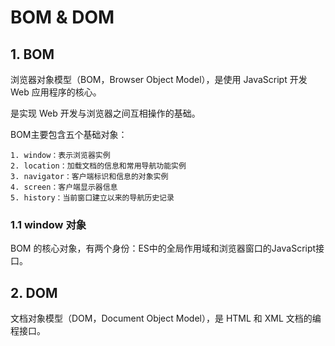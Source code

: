 # BOM & DOM

## 1. BOM

浏览器对象模型（BOM，Browser Object Model），是使用 JavaScript 开发 Web 应用程序的核心。

是实现 Web 开发与浏览器之间互相操作的基础。

BOM主要包含五个基础对象：

	1. window：表示浏览器实例
 	2. location：加载文档的信息和常用导航功能实例
 	3. navigator：客户端标识和信息的对象实例
 	4. screen：客户端显示器信息
 	5. history：当前窗口建立以来的导航历史记录

### 1.1 window 对象

BOM 的核心对象，有两个身份：ES中的全局作用域和浏览器窗口的JavaScript接口。







## 2. DOM

文档对象模型（DOM，Document Object Model），是 HTML 和 XML 文档的编程接口。

